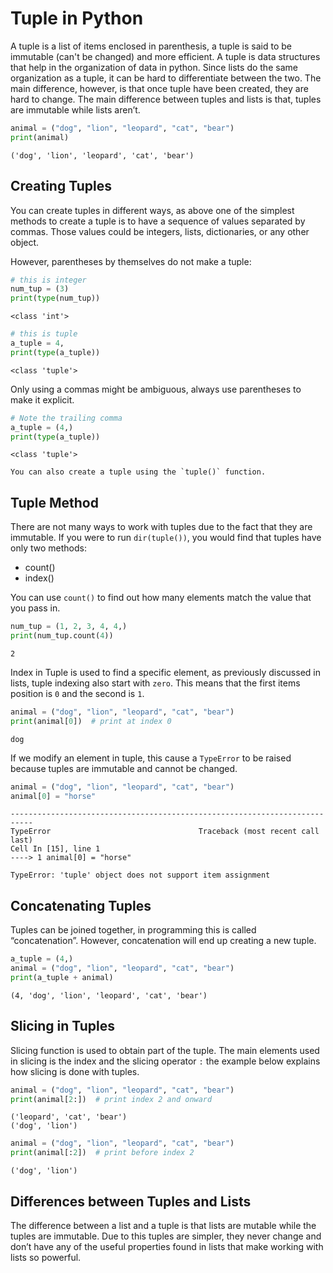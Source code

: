 # Tuple in Python

A tuple is a list of items enclosed in parenthesis, a tuple is said to be immutable (can't be changed) and more
efficient. A tuple is data structures that help in the organization of data in python. Since lists do the same organization as a tuple, it can be hard to differentiate between the two. The main difference, however, is that once
tuple have been created, they are hard to change. The main difference between tuples and lists is that, tuples are immutable while lists aren’t.

```py
animal = ("dog", "lion", "leopard", "cat", "bear")
print(animal)
```

```console
('dog', 'lion', 'leopard', 'cat', 'bear')
```

## Creating Tuples

You can create tuples in different ways, as above one of the simplest methods to create a tuple is to have a sequence of values separated by commas. Those values could be integers, lists, dictionaries, or any other object.

However, parentheses by themselves do not make a tuple:

```py
# this is integer
num_tup = (3)
print(type(num_tup))
```

```console
<class 'int'>
```

```py
# this is tuple
a_tuple = 4,
print(type(a_tuple))
```

```console
<class 'tuple'>
```

Only using a commas might be ambiguous, always use parentheses to make it explicit.

```py
# Note the trailing comma
a_tuple = (4,)
print(type(a_tuple))
```

```console
<class 'tuple'>
```

```{Note}
You can also create a tuple using the `tuple()` function.
```

## Tuple Method

There are not many ways to work with tuples due to the fact that they are immutable. If you were to run `dir(tuple())`, you would find that tuples have only two methods:

- count()
- index()

You can use `count()` to find out how many elements match the value that you pass in.

```py
num_tup = (1, 2, 3, 4, 4,)
print(num_tup.count(4))
```

```console
2
```

Index in Tuple is used to find a specific element, as previously discussed in lists, tuple indexing also start with `zero`. This means that the first items position is `0` and the second is `1`.

```py
animal = ("dog", "lion", "leopard", "cat", "bear")
print(animal[0])  # print at index 0
```

```console
dog
```

If we modify an element in tuple, this cause a `TypeError` to be raised because tuples are immutable and cannot be changed.

```py
animal = ("dog", "lion", "leopard", "cat", "bear")
animal[0] = "horse"
```

```console
---------------------------------------------------------------------------
TypeError                                 Traceback (most recent call last)
Cell In [15], line 1
----> 1 animal[0] = "horse"

TypeError: 'tuple' object does not support item assignment
```

## Concatenating Tuples

Tuples can be joined together, in programming this is called “concatenation”. However, concatenation will end up creating a new tuple.

```py
a_tuple = (4,)
animal = ("dog", "lion", "leopard", "cat", "bear")
print(a_tuple + animal)
```

```console
(4, 'dog', 'lion', 'leopard', 'cat', 'bear')
```

## Slicing in Tuples

Slicing function is used to obtain part of the tuple. The main elements used in slicing is the index and the slicing operator `:` the example below explains how slicing is done with tuples.

```py
animal = ("dog", "lion", "leopard", "cat", "bear")
print(animal[2:])  # print index 2 and onward
```

```console
('leopard', 'cat', 'bear')
('dog', 'lion')
```

```py
animal = ("dog", "lion", "leopard", "cat", "bear")
print(animal[:2])  # print before index 2
```

```console
('dog', 'lion')
```

## Differences between Tuples and Lists

The difference between a list and a tuple is that lists are mutable while the tuples are immutable. Due to this tuples are simpler, they never change and don’t have any of the useful properties found in lists that make working with lists so powerful.
